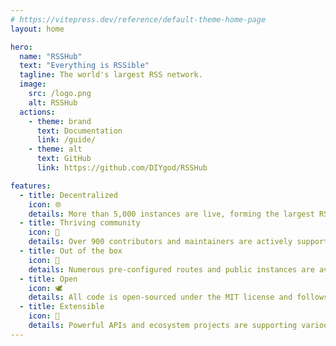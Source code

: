 ```yaml
---
# https://vitepress.dev/reference/default-theme-home-page
layout: home

hero:
  name: "RSSHub"
  text: "Everything is RSSible"
  tagline: The world's largest RSS network.
  image:
    src: /logo.png
    alt: RSSHub
  actions:
    - theme: brand
      text: Documentation
      link: /guide/
    - theme: alt
      text: GitHub
      link: https://github.com/DIYgod/RSSHub

features:
  - title: Decentralized
    icon: 🌐
    details: More than 5,000 instances are live, forming the largest RSS network in the world.
  - title: Thriving community
    icon: 🌿
    details: Over 900 contributors and maintainers are actively supporting RSSHub.
  - title: Out of the box
    icon: 🥳
    details: Numerous pre-configured routes and public instances are available for immediate use.
  - title: Open
    icon: 🕊️
    details: All code is open-sourced under the MIT license and follows open standards and protocols.
  - title: Extensible
    icon: 🧩
    details: Powerful APIs and ecosystem projects are supporting various scenarios.
---
```


<Sponsors />
